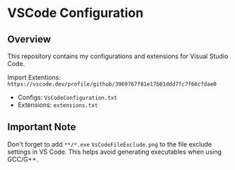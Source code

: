 # VSCode Configuration

## Overview
This repository contains my configurations and extensions for Visual Studio Code.

Import Extentions: `https://vscode.dev/profile/github/3969767f81e17b01ddd7fc7f66cfdae0`

- Configs: `VsCodeConfiguration.txt`
- Extensions: `extensions.txt`

## Important Note
Don't forget to add `**/*.exe` `VsCodeFileExclude.png` to the file exclude settings in VS Code. This helps avoid generating executables when using GCC/G++.
